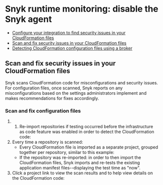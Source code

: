 # Snyk runtime monitoring: disable the Snyk agent

* [ Configure your integration to find security issues in your CloudFormation files](https://github.com/snyk/user-docs/tree/47fd9f2f147240c5e52bc9f7ae8343ab5a8fa0d8/hc/en-us/articles/4402937668241-Configure-your-integration-to-find-security-issues-in-your-CloudFormation-files/README.md)
* [ Scan and fix security issues in your CloudFormation files](https://github.com/snyk/user-docs/tree/47fd9f2f147240c5e52bc9f7ae8343ab5a8fa0d8/hc/en-us/articles/4402971349009-Scan-and-fix-security-issues-in-your-CloudFormation-files/README.md)
* [ Detecting CloudFormation configuration files using a broker](https://github.com/snyk/user-docs/tree/47fd9f2f147240c5e52bc9f7ae8343ab5a8fa0d8/hc/en-us/articles/4402964063377-Detecting-CloudFormation-configuration-files-using-a-broker/README.md)

## Scan and fix security issues in your CloudFormation files

Snyk scans CloudFormation code for misconfigurations and security issues. For configuration files, once scanned, Snyk reports on any misconfigurations based on the settings administrators implement and makes recommendations for fixes accordingly.

### Scan and fix configuration files

1. 1. Re-import repositories if testing occurred before the infrastructure as code feature was enabled in order to detect the CloudFormation code:
2. Every time a repository is scanned:
   * Every CloudFormation file is imported as a separate project, grouped together per repository, similar to this example:
   * If the repository was re-imported: in order to then import the CloudFormation files, Snyk imports and re-tests the existing application manifest files--displaying the test time as "now".
3. Click a project link to view the scan results and to help view details on the CloudFormation code:

